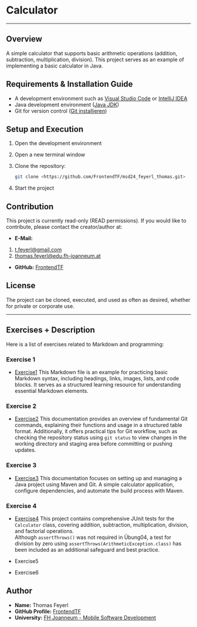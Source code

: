 # Calculator

---

## Overview

A simple calculator that supports basic arithmetic operations (addition, subtraction, multiplication, division). This project serves as an example of implementing a basic calculator in Java.

## Requirements & Installation Guide

- A development environment such as [Visual Studio Code](https://code.visualstudio.com/) or [IntelliJ IDEA](https://www.jetbrains.com/idea/)
- Java development environment ([Java JDK](https://www.oracle.com/java/technologies/javase-downloads.html))
- Git for version control ([Git installieren](https://git-scm.com/downloads))

## Setup and Execution

1. Open the development environment
2. Open a new terminal window
3. Clone the repository:

   ```sh
   git clone <https://github.com/FrontendTF/msd24_feyerl_thomas.git>
   ```

4. Start the project

## Contribution

This project is currently read-only (READ permissions). If you would like to contribute, please contact the creator/author at:

- **E-Mail:**

1. <t.feyerl@gmail.com>
2. <thomas.feyerl@edu.fh-joanneum.at>

- **GitHub:** [FrontendTF](https://github.com/FrontendTF)

## License

The project can be cloned, executed, and used as often as desired, whether for private or corporate use.

---

## Exercises + Description

Here is a list of exercises related to Markdown and programming:

### Exercise 1

- [Exercise1](exercise1.md)
  This Markdown file is an example for practicing basic Markdown syntax, including headings, links, images, lists, and code blocks. It serves as a structured learning resource for understanding essential Markdown elements.

### Exercise 2

- [Exercise2](exercise2.md)
  This documentation provides an overview of fundamental Git commands, explaining their functions and usage in a structured table format. Additionally, it offers practical tips for Git workflow, such as checking the repository status using `git status` to view changes in the working directory and staging area before committing or pushing updates.

### Exercise 3

- [Exercise3](exercise3.md)
  This documentation focuses on setting up and managing a Java project using Maven and Git. A simple calculator application, configure dependencies, and automate the build process with Maven.

### Exercise 4

- [Exercise4](exercise4.md)
  This project contains comprehensive JUnit tests for the `Calculator` class, covering addition, subtraction, multiplication, division, and factorial operations.  
  Although `assertThrows()` was not required in Übung04, a test for division by zero using `assertThrows(ArithmeticException.class)` has been included as an additional safeguard and best practice.

- Exercise5
- Exercise6

## Author

- **Name:** Thomas Feyerl
- **GitHub Profile:** [FrontendTF](https://github.com/FrontendTF)
- **University:** [FH Joanneum - Mobile Software Development](https://www.fh-joanneum.at/studium/standorte/kapfenberg/)
